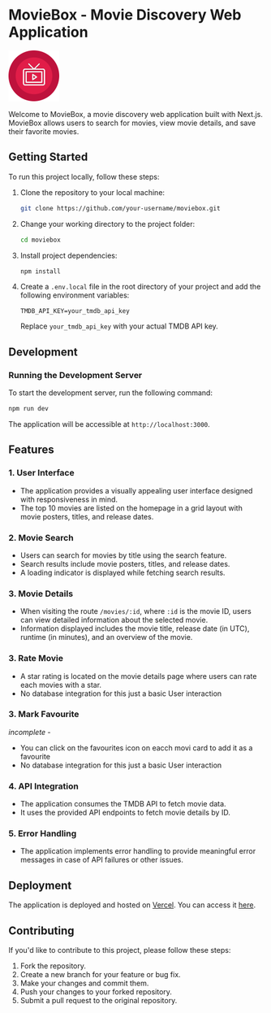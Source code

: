 # MovieBox - Movie Discovery Web Application

![MovieBox Logo](./public/logo.svg)

Welcome to MovieBox, a movie discovery web application built with Next.js. MovieBox allows users to search for movies, view movie details, and save their favorite movies.

## Getting Started

To run this project locally, follow these steps:

1. Clone the repository to your local machine:

   ```bash
   git clone https://github.com/your-username/moviebox.git
   ```

2. Change your working directory to the project folder:

   ```bash
   cd moviebox
   ```

3. Install project dependencies:

   ```bash
   npm install
   ```

4. Create a `.env.local` file in the root directory of your project and add the following environment variables:

   ```env
   TMDB_API_KEY=your_tmdb_api_key
   ```

   Replace `your_tmdb_api_key` with your actual TMDB API key.

## Development

### Running the Development Server

To start the development server, run the following command:

```bash
npm run dev
```

The application will be accessible at `http://localhost:3000`.

## Features

### 1. User Interface

- The application provides a visually appealing user interface designed with responsiveness in mind.
- The top 10 movies are listed on the homepage in a grid layout with movie posters, titles, and release dates.

### 2. Movie Search

- Users can search for movies by title using the search feature.
- Search results include movie posters, titles, and release dates.
- A loading indicator is displayed while fetching search results.

### 3. Movie Details

- When visiting the route `/movies/:id`, where `:id` is the movie ID, users can view detailed information about the selected movie.
- Information displayed includes the movie title, release date (in UTC), runtime (in minutes), and an overview of the movie.

### 3. Rate Movie

- A star rating is located on the movie details page where users can rate each movies with a star.
- No database integration for this just a  basic User interaction

### 3. Mark Favourite

 *incomplete* -

- You can click on the favourites icon on eacch movi card to add it as a favourite
- No database integration for this just a  basic User interaction

### 4. API Integration

- The application consumes the TMDB API to fetch movie data.
- It uses the provided API endpoints to fetch movie details by ID.

### 5. Error Handling

- The application implements error handling to provide meaningful error messages in case of API failures or other issues.

## Deployment

The application is deployed and hosted on  [Vercel](https://www.netlify.com/). You can access it [here](https://hngxmoviebox.vercel.app/).

## Contributing

If you'd like to contribute to this project, please follow these steps:

1. Fork the repository.
2. Create a new branch for your feature or bug fix.
3. Make your changes and commit them.
4. Push your changes to your forked repository.
5. Submit a pull request to the original repository.

